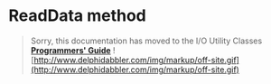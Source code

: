 # ReadData method #

> Sorry, this documentation has moved to the I/O Utility Classes **[Programmers' Guide](http://wiki.delphidabbler.com/index.php/Docs/TPJPipeReadData)** ![http://www.delphidabbler.com/img/markup/off-site.gif](http://www.delphidabbler.com/img/markup/off-site.gif)
